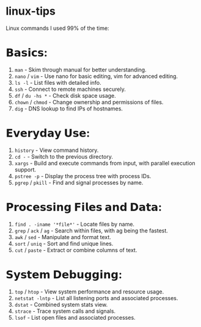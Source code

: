 # linux-tips
Linux commands I used 99% of the time:

# 𝗕𝗮𝘀𝗶𝗰𝘀:
1. `man` - Skim through manual for better understanding.
2. `nano` / `vim` - Use nano for basic editing, vim for advanced editing.
3. `ls -l` - List files with detailed info.
4. `ssh` - Connect to remote machines securely.
5. `df` / `du -hs *` - Check disk space usage.
6. `chown` / `chmod` - Change ownership and permissions of files.
7. `dig` - DNS lookup to find IPs of hostnames.

# 𝗘𝘃𝗲𝗿𝘆𝗱𝗮𝘆 𝗨𝘀𝗲:
1. `history` - View command history.
2. `cd -` - Switch to the previous directory.
3. `xargs` - Build and execute commands from input, with parallel execution support.
4. `pstree -p` - Display the process tree with process IDs.
5. `pgrep` / `pkill` - Find and signal processes by name.

# 𝗣𝗿𝗼𝗰𝗲𝘀𝘀𝗶𝗻𝗴 𝗙𝗶𝗹𝗲𝘀 𝗮𝗻𝗱 𝗗𝗮𝘁𝗮:
1. `find . -iname '*file*'` - Locate files by name.
2. `grep` / `ack` / `ag` - Search within files, with ag being the fastest.
3. `awk` / `sed` - Manipulate and format text.
4. `sort` / `uniq` - Sort and find unique lines.
5. `cut` / `paste` - Extract or combine columns of text.
 
# 𝗦𝘆𝘀𝘁𝗲𝗺 𝗗𝗲𝗯𝘂𝗴𝗴𝗶𝗻𝗴:
1. `top` / `htop` - View system performance and resource usage.
2. `netstat -lntp` - List all listening ports and associated processes.
3. `dstat` - Combined system stats view.
4. `strace` - Trace system calls and signals.
5. `lsof` - List open files and associated processes.
